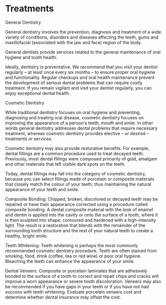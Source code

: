 # Treatments

General Dentistry

General dentistry involves the prevention, diagnosis and treatment of a wide variety of conditions, disorders and diseases affecting the teeth, gums and maxillofacial (associated with the jaw and face) region of the body.

General dentists provide services related to the general maintenance of oral hygiene and tooth health.

Ideally, dentistry is preventative. We recommend that you visit your dentist regularly – at least once every six months – to ensure proper oral hygiene and functionality. Regular checkups and oral health maintenance prevent the development of serious dental problems that can require costly treatment. If you remain vigilant and visit your dentist regularly, you can enjoy exceptional dental health.

Cosmetic Dentistry

While traditional dentistry focuses on oral hygiene and preventing, diagnosing and treating oral disease, cosmetic dentistry focuses on improving the appearance of a person's teeth, mouth and smile. In other words general dentistry addresses dental problems that require necessary treatment, whereas cosmetic dentistry provides elective – or desired – treatments or services.

Cosmetic dentistry may also provide restorative benefits. For example, dental fillings are a common procedure used to treat decayed teeth. Previously, most dental fillings were composed primarily of gold, amalgam and other materials that left visible dark spots on the teeth.

Today, dental fillings may fall into the category of cosmetic dentistry, because you can select fillings made of porcelain or composite materials that closely match the colour of your teeth, thus maintaining the natural appearance of your teeth and smile. 

  Composite Bonding: Chipped, broken, discolored or decayed teeth may be repaired or have their appearance corrected      using a procedure called composite bonding. A dental composite material with the look of enamel and dentin is applied   into the cavity or onto the surface of a tooth, where it is then sculpted into shape, contoured and hardened with a     high-intensity light. The result is a restoration that blends with the remainder of the surrounding tooth structure     and the rest of your natural teeth to create a healthy, bright smile.

  Teeth Whitening: Teeth whitening is perhaps the most commonly recommended cosmetic dentistry procedure. Teeth are       often stained from smoking, food, drink (coffee, tea or red wine) or poor oral hygiene. Bleaching the teeth can         enhance the appearance of your smile.

  Dental Veneers: Composite or porcelain laminates that are adhesively bonded to the surface of a tooth to correct and    repair chips and cracks will improve a worn appearance or severe tooth discoloration. Veneers may also be recommended   if you have gaps in your teeth or if you have not had success with teeth whitening. Evaluate porcelain veneers cost     and determine whether dental insurance may offset the cost.



